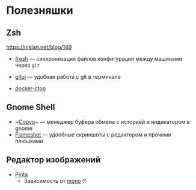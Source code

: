 # Полезняшки

## Zsh

https://niklan.net/blog/149

* [fresh](https://github.com/freshshell/fresh) — синхронизация файлов конфигурации между машинами через `git`
* [gitui](https://github.com/extrawurst/gitui) — удобная работа с git в терминале

* [docker-ctop](https://github.com/bcicen/ctop)

## Gnome Shell

* ~[Copyq](https://github.com/hluk/CopyQ)~ — менеджер буфера обмена с историей и индикатором в gnome
* [Flameshot](https://github.com/lupoDharkael/flameshot) — удообные скриншоты с редактором и прочими плюшками

## Редактор изображений

* [Pinta](https://www.pinta-project.com/howto/installing-pinta)
  * Зависимость от [mono](https://www.mono-project.com/download/stable/#download-lin) 🙄
